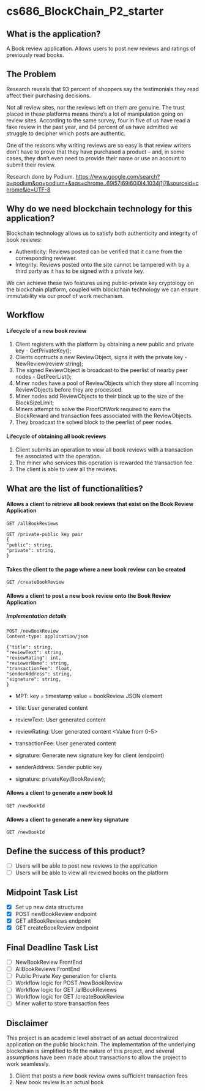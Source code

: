 # cs686_BlockChain_P2_starter

## What is the application?
A Book review application. Allows users to post new reviews and ratings of previously read books.

## The Problem
Research reveals that 93 percent of shoppers say the testimonials they read affect their purchasing decisions. 

Not all review sites, nor the reviews left on them are genuine. The trust placed in these platforms means there’s a lot of manipulation going on review sites. According to the same survey, four in five of us have read a fake review in the past year, and 84 percent of us have admitted we struggle to decipher which posts are authentic.

One of the reasons why writing reviews are so easy is that review writers don’t have to prove that they have purchased a product – and, in some cases, they don’t even need to provide their name or use an account to submit their review. 

Research done by Podium. 
https://www.google.com/search?q=podium&oq=podium+&aqs=chrome..69i57j69i60j0l4.1034j1j7&sourceid=chrome&ie=UTF-8 

## Why do we need blockchain technology for this application?
Blockchain technology allows us to satisfy both authenticity and integrity of book reviews: 

- Authenticity: Reviews posted can be verified that it came from the corresponding reviewer. 
- Integrity: Reviews posted onto the site cannot be tampered with by a third party as it has to be signed with a private key. 

We can achieve these two features using public-private key cryptology on the blockchain platform, coupled with blockchain technology we can ensure immutability via our proof of work mechanism.

## Workflow 
#### Lifecycle of a new book review 
1. Client registers with the platform by obtaining a new public and private key - GetPrivateKey();
2. Clients contructs a new ReviewObject, signs it with the private key - NewReview(review string);
3. The signed ReviewObject is broadcast to the peerlist of nearby peer nodes - GetPeerList();
4. Miner nodes have a pool of ReviewObjects which they store all incoming ReviewObjects before they are processed. 
5. Miner nodes add ReviewObjects to their block up to the size of the BlockSizeLimit;
6. Miners attempt to solve the ProofOfWork required to earn the BlockReward and transaction fees associated with the ReviewObjects. 
7. They broadcast the solved block to the peerlist of peer nodes.

#### Lifecycle of obtaining all book reviews 
1. Client submits an operation to view all book reviews with a transaction fee associated with the operation. 
2. The miner who services this operation is rewarded the transaction fee. 
3. The client is able to view all the reviews.

## What are the list of functionalities?

#### Allows a client to retrieve all book reviews that exist on the Book Review Application
```
GET /allBookReviews
```

```
GET /private-public key pair
{
"public": string,
"private": string,
}
```

#### Takes the client to the page where a new book review can be created 
```
GET /createBookReview
```

#### Allows a client to post a new book review onto the Book Review Application
##### Implementation details
```
POST /newBookReview
Content-type: application/json

{"title": string,
"reviewText": string,
"reviewRating": int,
"reviewerName": string,
"transactionFee": float,
"senderAddress": string,
"signature": string,
}
```

- MPT: 
key = timestamp
value = bookReview JSON element 
 
- title: User generated content
- reviewText: User generated content
- reviewRating: User generated content <Value from 0-5>
- transactionFee: User generated content
- signature: Generate new signature key for client (endpoint)
- senderAddress: Sender public key 
- signature: privateKey(BookReview);

#### Allows a client to generate a new book Id
```
GET /newBookId

```
#### Allows a client to generate a new key signature
```
GET /newBookId

```


## Define the success of this product?
 - [ ] Users will be able to post new reviews to the application 
 - [ ] Users will be able to view all reviewed books on the platform

## Midpoint Task List
 - [x] Set up new data structures 
 - [x] POST newBookReview endpoint
 - [x] GET allBookReviews endpoint
 - [x] GET createBookReview endpoint

## Final Deadline Task List
 - [ ] NewBookReview FrontEnd 
 - [ ] AllBookReviews FrontEnd
 - [ ] Public Private Key generation for clients
 - [ ] Workflow logic for POST /newBookReview
 - [ ] Workflow logic for GET /allBookReviews
 - [ ] Workflow logic for GET /createBookReview
 - [ ] Miner wallet to store transaction fees 

## Disclaimer 
This project is an academic level abstract of an actual decentralized application on the public blockchain. 
The implementation of the underlying blockchain is simplified to fit the nature of this project, and several assumptions have been made about transactions to allow the project to work seamlessly. 

1. Client that posts a new book review owns sufficient transaction fees 
2. New book review is an actual book
